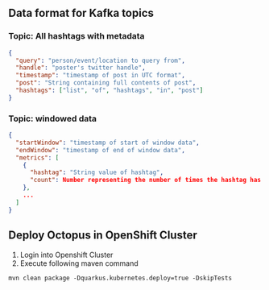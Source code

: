## Data format for Kafka topics
### Topic: All hashtags with metadata
```json
{
  "query": "person/event/location to query from",
  "handle": "poster's twitter handle",
  "timestamp": "timestamp of post in UTC format",
  "post": "String containing full contents of post",
  "hashtags": ["list", "of", "hashtags", "in", "post"]
}
```

### Topic: windowed data
```json
{
  "startWindow": "timestamp of start of window data",
  "endWindow": "timestamp of end of window data",
  "metrics": [
    {
      "hashtag": "String value of hashtag",
      "count": Number representing the number of times the hashtag has been seen in the window
    },
    ...
  ]
}
```

## Deploy Octopus in OpenShift Cluster
1. Login into Openshift Cluster
2. Execute following maven command
````
mvn clean package -Dquarkus.kubernetes.deploy=true -DskipTests
````
